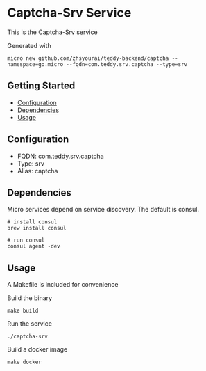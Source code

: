 # Captcha-Srv Service

This is the Captcha-Srv service

Generated with

```
micro new github.com/zhsyourai/teddy-backend/captcha --namespace=go.micro --fqdn=com.teddy.srv.captcha --type=srv
```

## Getting Started

- [Configuration](#configuration)
- [Dependencies](#dependencies)
- [Usage](#usage)

## Configuration

- FQDN: com.teddy.srv.captcha
- Type: srv
- Alias: captcha

## Dependencies

Micro services depend on service discovery. The default is consul.

```
# install consul
brew install consul

# run consul
consul agent -dev
```

## Usage

A Makefile is included for convenience

Build the binary

```
make build
```

Run the service
```
./captcha-srv
```

Build a docker image
```
make docker
```